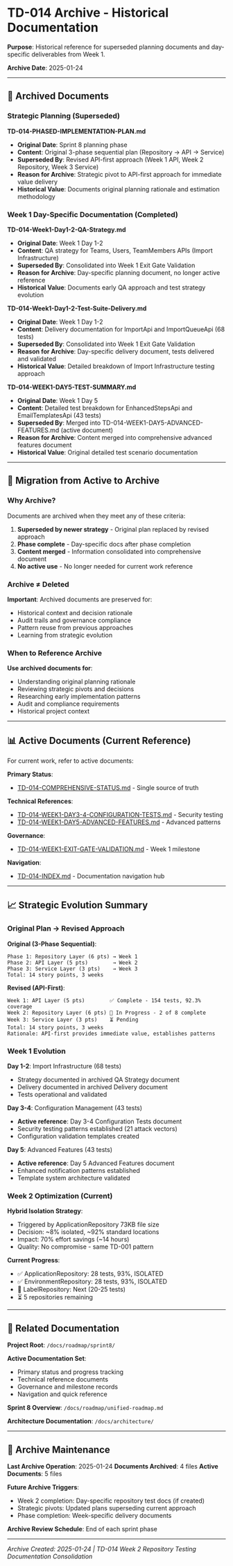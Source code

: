 # TD-014 Archive - Historical Documentation

**Purpose**: Historical reference for superseded planning documents and day-specific deliverables from Week 1.

**Archive Date**: 2025-01-24

---

## 📁 Archived Documents

### Strategic Planning (Superseded)

**TD-014-PHASED-IMPLEMENTATION-PLAN.md**

- **Original Date**: Sprint 8 planning phase
- **Content**: Original 3-phase sequential plan (Repository → API → Service)
- **Superseded By**: Revised API-first approach (Week 1 API, Week 2 Repository, Week 3 Service)
- **Reason for Archive**: Strategic pivot to API-first approach for immediate value delivery
- **Historical Value**: Documents original planning rationale and estimation methodology

### Week 1 Day-Specific Documentation (Completed)

**TD-014-Week1-Day1-2-QA-Strategy.md**

- **Original Date**: Week 1 Day 1-2
- **Content**: QA strategy for Teams, Users, TeamMembers APIs (Import Infrastructure)
- **Superseded By**: Consolidated into Week 1 Exit Gate Validation
- **Reason for Archive**: Day-specific planning document, no longer active reference
- **Historical Value**: Documents early QA approach and test strategy evolution

**TD-014-Week1-Day1-2-Test-Suite-Delivery.md**

- **Original Date**: Week 1 Day 1-2
- **Content**: Delivery documentation for ImportApi and ImportQueueApi (68 tests)
- **Superseded By**: Consolidated into Week 1 Exit Gate Validation
- **Reason for Archive**: Day-specific delivery document, tests delivered and validated
- **Historical Value**: Detailed breakdown of Import Infrastructure testing approach

**TD-014-WEEK1-DAY5-TEST-SUMMARY.md**

- **Original Date**: Week 1 Day 5
- **Content**: Detailed test breakdown for EnhancedStepsApi and EmailTemplatesApi (43 tests)
- **Superseded By**: Merged into TD-014-WEEK1-DAY5-ADVANCED-FEATURES.md (active document)
- **Reason for Archive**: Content merged into comprehensive advanced features document
- **Historical Value**: Original detailed test scenario documentation

---

## 🔄 Migration from Active to Archive

### Why Archive?

Documents are archived when they meet any of these criteria:

1. **Superseded by newer strategy** - Original plan replaced by revised approach
2. **Phase complete** - Day-specific docs after phase completion
3. **Content merged** - Information consolidated into comprehensive document
4. **No active use** - No longer needed for current work reference

### Archive ≠ Deleted

**Important**: Archived documents are preserved for:

- Historical context and decision rationale
- Audit trails and governance compliance
- Pattern reuse from previous approaches
- Learning from strategic evolution

### When to Reference Archive

**Use archived documents for**:

- Understanding original planning rationale
- Reviewing strategic pivots and decisions
- Researching early implementation patterns
- Audit and compliance requirements
- Historical project context

---

## 📊 Active Documents (Current Reference)

For current work, refer to active documents:

**Primary Status**:

- [TD-014-COMPREHENSIVE-STATUS.md](../TD-014-COMPREHENSIVE-STATUS.md) - Single source of truth

**Technical References**:

- [TD-014-WEEK1-DAY3-4-CONFIGURATION-TESTS.md](../TD-014-WEEK1-DAY3-4-CONFIGURATION-TESTS.md) - Security testing
- [TD-014-WEEK1-DAY5-ADVANCED-FEATURES.md](../TD-014-WEEK1-DAY5-ADVANCED-FEATURES.md) - Advanced patterns

**Governance**:

- [TD-014-WEEK1-EXIT-GATE-VALIDATION.md](../TD-014-WEEK1-EXIT-GATE-VALIDATION.md) - Week 1 milestone

**Navigation**:

- [TD-014-INDEX.md](../TD-014-INDEX.md) - Documentation navigation hub

---

## 📈 Strategic Evolution Summary

### Original Plan → Revised Approach

**Original (3-Phase Sequential)**:

```
Phase 1: Repository Layer (6 pts) → Week 1
Phase 2: API Layer (5 pts)        → Week 2
Phase 3: Service Layer (3 pts)    → Week 3
Total: 14 story points, 3 weeks
```

**Revised (API-First)**:

```
Week 1: API Layer (5 pts)        ✅ Complete - 154 tests, 92.3% coverage
Week 2: Repository Layer (6 pts) 🔄 In Progress - 2 of 8 complete
Week 3: Service Layer (3 pts)    ⏳ Pending
Total: 14 story points, 3 weeks
Rationale: API-first provides immediate value, establishes patterns
```

### Week 1 Evolution

**Day 1-2**: Import Infrastructure (68 tests)

- Strategy documented in archived QA Strategy document
- Delivery documented in archived Delivery document
- Tests operational and validated

**Day 3-4**: Configuration Management (43 tests)

- **Active reference**: Day 3-4 Configuration Tests document
- Security testing patterns established (21 attack vectors)
- Configuration validation templates created

**Day 5**: Advanced Features (43 tests)

- **Active reference**: Day 5 Advanced Features document
- Enhanced notification patterns established
- Template system architecture validated

### Week 2 Optimization (Current)

**Hybrid Isolation Strategy**:

- Triggered by ApplicationRepository 73KB file size
- Decision: ~8% isolated, ~92% standard locations
- Impact: 70% effort savings (~14 hours)
- Quality: No compromise - same TD-001 pattern

**Current Progress**:

- ✅ ApplicationRepository: 28 tests, 93%, ISOLATED
- ✅ EnvironmentRepository: 28 tests, 93%, ISOLATED
- 🔄 LabelRepository: Next (20-25 tests)
- ⏳ 5 repositories remaining

---

## 🔗 Related Documentation

**Project Root**: `/docs/roadmap/sprint8/`

**Active Documentation Set**:

- Primary status and progress tracking
- Technical reference documents
- Governance and milestone records
- Navigation and quick reference

**Sprint 8 Overview**: `/docs/roadmap/unified-roadmap.md`

**Architecture Documentation**: `/docs/architecture/`

---

## 📝 Archive Maintenance

**Last Archive Operation**: 2025-01-24
**Documents Archived**: 4 files
**Active Documents**: 5 files

**Future Archive Triggers**:

- Week 2 completion: Day-specific repository test docs (if created)
- Strategic pivots: Updated plans superseding current approach
- Phase completion: Week-specific delivery documents

**Archive Review Schedule**: End of each sprint phase

---

_Archive Created: 2025-01-24 | TD-014 Week 2 Repository Testing Documentation Consolidation_
